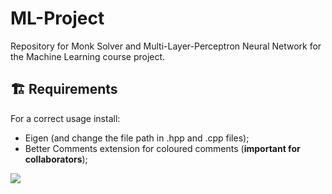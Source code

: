 # ML-Project
Repository for Monk Solver and Multi-Layer-Perceptron Neural Network for the Machine Learning course project.

## 🏗️ Requirements
For a correct usage install: 
- Eigen (and change the file path in .hpp and .cpp files);
- Better Comments extension for coloured comments (**important for collaborators**); 


[![](https://visitcount.itsvg.in/api?id=FraLiturri/ML-Project&label=%20Views&color=1&icon=5&pretty=true)](https://visitcount.itsvg.in)

